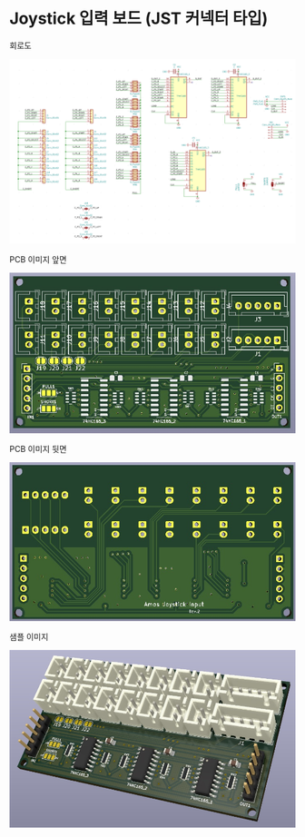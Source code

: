 # Joystick 입력 보드 (JST 커넥터 타입)


회로도

![회로도](images/joystick_sch.png)

PCB 이미지 앞면

![PCB](images/pcb_image_f.jpg)

PCB 이미지 뒷면

![PCB](images/pcb_image_b.jpg)

샘플 이미지

![샘플](images/sample_01.jpg)
